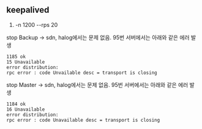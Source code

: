 ## keepalived
1. -n 1200 --rps 20

stop Backup -> sdn, halog에서는 문제 없음.
95번 서버에서는 아래와 같은 에러 발생
```
1185 ok
15 Unavailable
error distribution:
rpc error : code Unvailable desc = transport is closing
```
stop Master -> sdn, halog에서는 문제 없음.
95번 서버에서는 아래와 같은 에러 발생
```
1184 ok
16 Unavailable
error distribution:
rpc error : code Unavailable desc = transport is closing
```
